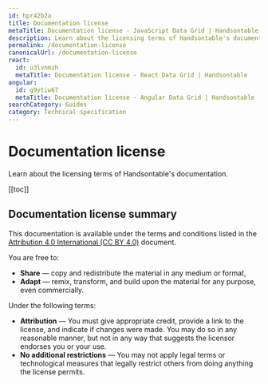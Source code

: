 ```yaml
---
id: hpr42b2a
title: Documentation license
metaTitle: Documentation license - JavaScript Data Grid | Handsontable
description: Learn about the licensing terms of Handsontable's documentation.
permalink: /documentation-license
canonicalUrl: /documentation-license
react:
  id: u3lvnmzh
  metaTitle: Documentation license - React Data Grid | Handsontable
angular:
  id: g9ytiw67
  metaTitle: Documentation license - Angular Data Grid | Handsontable
searchCategory: Guides
category: Technical specification
---
```


# Documentation license

Learn about the licensing terms of Handsontable's documentation.

[[toc]]

## Documentation license summary

This documentation is available under the terms and conditions listed in the [Attribution 4.0 International (CC BY 4.0)](https://creativecommons.org/licenses/by/4.0) document.

You are free to:

- **Share** — copy and redistribute the material in any medium or format,
- **Adapt** — remix, transform, and build upon the material for any purpose, even commercially.

Under the following terms:

- **Attribution** — You must give appropriate credit, provide a link to the license, and indicate if changes were made. You may do so in any reasonable manner, but not in any way that suggests the licensor endorses you or your use.
- **No additional restrictions** — You may not apply legal terms or technological measures that legally restrict others from doing anything the license permits.
